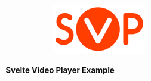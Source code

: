 <div align="center">
  <img src="./public/svp.svg" alt="svp" width="250" alt="SVP logo" />
</div>

## Svelte Video Player Example

